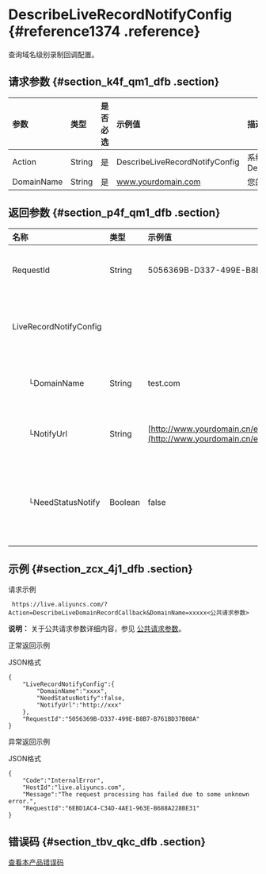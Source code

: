 # DescribeLiveRecordNotifyConfig {#reference1374 .reference}

查询域名级别录制回调配置。

## 请求参数 {#section_k4f_qm1_dfb .section}

|参数|类型|是否必选|示例值|描述|
|:-|:-|:---|:--|:-|
|Action|String|是|DescribeLiveRecordNotifyConfig|系统规定参数。取值：DescribeLiveRecordNotifyConfig|
|DomainName|String|是|www.yourdomain.com|您的加速域名。|

## 返回参数 {#section_p4f_qm1_dfb .section}

|名称|类型|示例值|描述|
|:-|:-|:--|:-|
|RequestId|String|5056369B-D337-499E-B8B7-B761BD37B08A|该条任务请求 ID。|
|LiveRecordNotifyConfig| | |域名录制回调配置。|
|  └DomainName|String|test.com|流所属加速域名。|
|  └NotifyUrl|String|[http://www.yourdomain.cn/examplecallback.action](http://www.yourdomain.cn/examplecallback.action)|录制回调地址。|
|  └NeedStatusNotify|Boolean|false|是否需要录制任务状态回调。|

## 示例 {#section_zcx_4j1_dfb .section}

请求示例

```
 https://live.aliyuncs.com/?Action=DescribeLiveDomainRecordCallback&DomainName=xxxxx<公共请求参数>
```

**说明：** 关于公共请求参数详细内容，参见 [公共请求参数](cn.zh-CN/API参考/调用方式/公共参数.md#)。

正常返回示例

JSON格式

```
{
    "LiveRecordNotifyConfig":{
        "DomainName":"xxxx",
        "NeedStatusNotify":false,
        "NotifyUrl":"http://xxx"
    },
    "RequestId":"5056369B-D337-499E-B8B7-B761BD37B08A"
}
```

异常返回示例

JSON格式

```
{
    "Code":"InternalError",
    "HostId":"live.aliyuncs.com",
    "Message":"The request processing has failed due to some unknown error.",
    "RequestId":"6EBD1AC4-C34D-4AE1-963E-B688A228BE31"
}
```

## 错误码 {#section_tbv_qkc_dfb .section}

 [查看本产品错误码](https://error-center.aliyun.com/status/product/live) 

